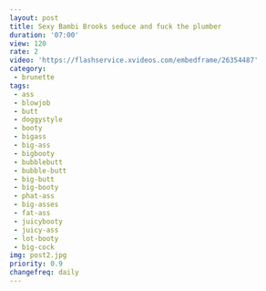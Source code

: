 ```yaml
---
layout: post
title: Sexy Bambi Brooks seduce and fuck the plumber
duration: '07:00'
view: 120
rate: 2
video: 'https://flashservice.xvideos.com/embedframe/26354487'
category: 
 - brunette
tags: 
 - ass
 - blowjob
 - butt
 - doggystyle
 - booty
 - bigass
 - big-ass
 - bigbooty
 - bubblebutt
 - bubble-butt
 - big-butt
 - big-booty
 - phat-ass
 - big-asses
 - fat-ass
 - juicybooty
 - juicy-ass
 - lot-booty
 - big-cock
img: post2.jpg
priority: 0.9
changefreq: daily
---
```

